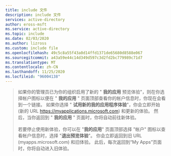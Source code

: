 ```yaml
---
title: include 文件
description: include 文件
services: active-directory
author: eross-msft
ms.service: active-directory
ms.topic: include
ms.date: 02/03/2020
ms.author: lizross
ms.custom: include file
ms.openlocfilehash: 49c5c8a55f43a0d14ffd1371de65680d8588e067
ms.sourcegitcommit: a43a59e44c14d349d597c3d2fd2bc779989c71d7
ms.translationtype: MT
ms.contentlocale: zh-CN
ms.lasthandoff: 11/25/2020
ms.locfileid: "96004138"
---
```

> 如果你的管理员已为你的组织启用了新的 " **我的应用** 预览体验"，则在你选择帐户图标以便在 " **我的应用** " 页面顶部查看你的帐户信息时，你现在会看到一个链接。 如果你选择 " **试用新的我的应用程序体验**"，你会立即开始 (新的 URL https://myapplications.microsoft.com) 和更新的体验。 然后，当你返回到 " **我的应用** " 页面时，你将自动前往新体验。<br><br>若要停止使用新体验，你可以在 "**我的应用**" 页面顶部选择 "帐户" 图标以查看帐户信息时，选择 "**退出预览体验**"。 你会立即返回到旧 URL (myapps.microsoft.com) 和旧体验。 此后，每次返回到“My Apps”页面时，你将自动进入旧体验。
